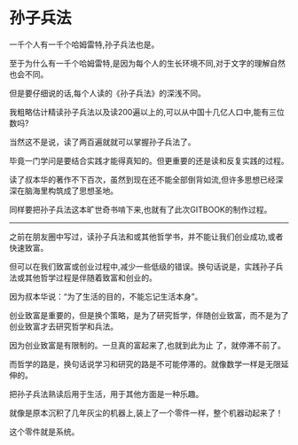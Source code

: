# 孙子兵法

一千个人有一千个哈姆雷特,孙子兵法也是。

至于为什么有一千个哈姆雷特,是因为每个人的生长环境不同,对于文字的理解自然也会不同。

但是要仔细说的话,每个人读的《孙子兵法》的深浅不同。

我粗略估计精读孙子兵法以及读200遍以上的,可以从中国十几亿人口中,能有三位数吗?

当然这不是说，读了两百遍就就可以掌握孙子兵法了。

毕竟一门学问是要结合实践才能得真知的。但更重要的还是读和反复实践的过程。

读了叔本华的著作不下百次，虽然到现在还不能全部倒背如流,但许多思想已经深深在脑海里构筑成了思想圣地。

同样要把孙子兵法这本旷世奇书啃下来,也就有了此次GITBOOK的制作过程。

---

之前在朋友圈中写过，读孙子兵法和或其他哲学书，并不能让我们创业成功,或者快速致富。

但可以在我们致富或创业过程中,减少一些低级的错误。换句话说是，实践孙子兵法或其他哲学过程是伴随着致富和创业的。

因为叔本华说：“为了生活的目的，不能忘记生活本身”。

创业致富是重要的，但是换个策略，是为了研究哲学，伴随创业致富，而不是为了创业致富才去研究哲学和兵法。

因为创业致富是有限制的。一旦真的富起来了,也就到此为止 了，就停滞不前了。

而哲学的路是，换句话说学习和研究的路是不可能停滞的。就像数学一样是无限延伸的。

把孙子兵法熟读后用于生活，用于其他方面是一种乐趣。

就像是原本沉积了几年灰尘的机器上,装上了一个零件一样，整个机器动起来了！

这个零件就是系统。

